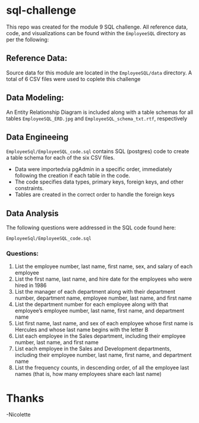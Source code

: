 # sql-challenge
This repo was created for the module 9 SQL challenge. All reference data, code, and visualizations can be found within the `EmployeeSQL` directory as per the following:

## Reference Data:
Source data for this module are located in the `EmployeeSQL/data` directory. A total of 6 CSV files were used to coplete this challenge

## Data Modeling:
An Entity Relationship Diagram is included along with a table schemas for all tables `EmployeeSQL_ERD.jpg` and `EmployeeSQL_schema_txt.rtf`, respectively

## Data Engineeing

`EmployeeSql/EmployeeSQL_code.sql` contains SQL (postgres) code to create a table schema for each of the six CSV files. 
* Data were importedvia pgAdmin in a specific order, immediately following the creation if each table in the code. 
* The code specifies data types, primary  keys, foreign keys, and other constraints.
* Tables are created in the correct order to handle the foreign keys

## Data Analysis

The following questions were addressed in the SQL code found here: 

`EmployeeSql/EmployeeSQL_code.sql`

### Questions: 
1. List the employee number, last name, first name, sex, and salary of each employee
2. List the first name, last name, and hire date for the employees who were hired in 1986
3. List the manager of each department along with their department number, department name, employee number, last name, and first name 
4. List the department number for each employee along with that employee’s employee number, last name, first name, and department name 
5. List first name, last name, and sex of each employee whose first name is Hercules and whose last name begins with the letter B
6. List each employee in the Sales department, including their employee number, last name, and first name 
7. List each employee in the Sales and Development departments, including their employee number, last name, first name, and department name 
8. List the frequency counts, in descending order, of all the employee last names (that is, how many employees share each last name)



# Thanks 
-Nicolette 
